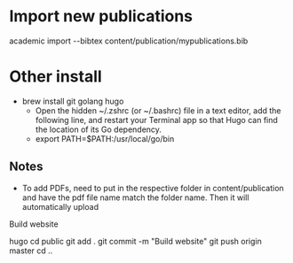 
# Import new publications

academic import --bibtex content/publication/mypublications.bib

# Other install

* brew install git golang hugo
	* Open the hidden ~/.zshrc (or ~/.bashrc) file in a text editor, add the following line, and restart your Terminal app so that Hugo can find the location of its Go dependency.
	* export PATH=$PATH:/usr/local/go/bin

## Notes

* To add PDFs, need to put in the respective folder in content/publication and have the pdf file name match the folder name. Then it will automatically upload


Build website

hugo
cd public
git add .
git commit -m "Build website"
git push origin master
cd ..